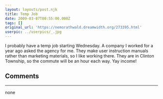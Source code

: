 ```yaml
---
layout: layouts/post.njk
title: Temp Job
date: 2009-03-07T00:55:00.000Z
tags: []
original_url: 'https://nemorathwald.dreamwidth.org/273395.html'
userpic: ../userpics/_.jpg
---
```

I probably have a temp job starting Wednesday. A company I worked for a year ago asked the agency for me. They make user instruction manuals rather than marketing materials, so I like working there. They are in Clinton Township, so the commute will be an hour each way. Yay income!

## Comments

---

none
